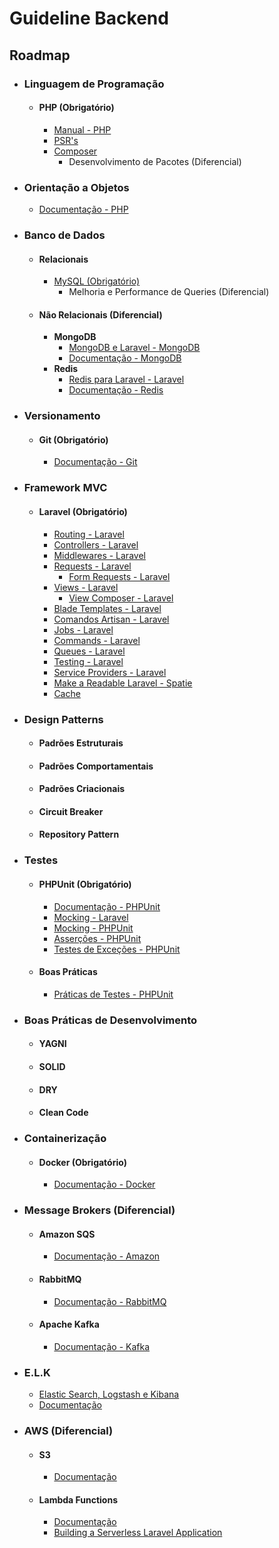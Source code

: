 # Guideline Backend

## Roadmap

 - ### Linguagem de Programação
    - #### PHP (Obrigatório)
        - [Manual - PHP](https://www.php.net/manual/pt_BR/index.php)
        - [PSR's](https://www.php-fig.org/psr/)
        - [Composer](https://getcomposer.org/doc/)
            - Desenvolvimento de Pacotes (Diferencial)
- ### Orientação a Objetos
    - [Documentação - PHP](https://www.php.net/manual/pt_BR/language.oop5.php)
- ### Banco de Dados
    - #### Relacionais
        - [MySQL (Obrigatório)](https://dev.mysql.com/doc/)
            - Melhoria e Performance de Queries (Diferencial)
    - #### Não Relacionais (Diferencial)
        - **MongoDB**
            - [MongoDB e Laravel - MongoDB](https://www.mongodb.com/compatibility/mongodb-laravel-intergration)
            - [Documentação - MongoDB](https://www.mongodb.com/docs/)
        - **Redis**
            - [Redis para Laravel - Laravel](https://laravel.com/docs/master/redis)
            - [Documentação - Redis](https://redis.io/docs/)
- ### Versionamento
    - #### Git (Obrigatório)
        - [Documentação - Git](https://git-scm.com/doc)
- ### Framework MVC
    - #### Laravel (Obrigatório)
        - [Routing - Laravel](https://laravel.com/docs/master/routing)
        - [Controllers - Laravel](https://laravel.com/docs/master/controllers)
        - [Middlewares - Laravel](https://laravel.com/docs/master/middleware)
        - [Requests - Laravel](https://laravel.com/docs/master/requests)
            - [Form Requests - Laravel](https://laravel.com/docs/master/validation#form-request-validation)
        - [Views - Laravel](https://laravel.com/docs/master/views)
            - [View Composer - Laravel](https://laravel.com/docs/master/views#view-composers)
        - [Blade Templates - Laravel](https://laravel.com/docs/master/blade)
        - [Comandos Artisan - Laravel](https://laravel.com/docs/master/artisan#main-content)
        - [Jobs - Laravel](https://laravel.com/docs/master/queues#creating-jobs)
        - [Commands - Laravel](https://laravel.com/docs/master/artisan#writing-commands)
        - [Queues - Laravel](https://laravel.com/docs/master/queues#main-content)
        - [Testing - Laravel](https://laravel.com/docs/master/testing)
        - [Service Providers - Laravel](https://laravel.com/docs/master/providers)
        - [Make a Readable Laravel - Spatie](https://spatie.be/guidelines/laravel-php)
        - [Cache](https://laravel.com/docs/master/cache)
- ### Design Patterns
    - #### Padrões Estruturais
    - #### Padrões Comportamentais
    - #### Padrões Criacionais
    - #### Circuit Breaker
    - #### Repository Pattern
- ### Testes
    - #### PHPUnit (Obrigatório)
        - [Documentação - PHPUnit](https://docs.phpunit.de/en/10.2/)
        - [Mocking - Laravel](https://laravel.com/docs/master/mocking)
        - [Mocking - PHPUnit](https://docs.phpunit.de/en/10.2/test-doubles.html#mock-objects)
        - [Asserções - PHPUnit](https://docs.phpunit.de/en/10.2/assertions.html)
        - [Testes de Exceções - PHPUnit](https://docs.phpunit.de/en/10.2/writing-tests-for-phpunit.html#expecting-exceptions)
    - #### Boas Práticas
        - [Práticas de Testes - PHPUnit](https://docs.phpunit.de/en/10.2/writing-tests-for-phpunit.html)
- ### Boas Práticas de Desenvolvimento
    - #### YAGNI
    - #### SOLID
    - #### DRY
    - #### Clean Code
- ### Containerização
    - #### Docker (Obrigatório)
        - [Documentação - Docker](https://docs.docker.com/)
- ### Message Brokers (Diferencial)
    - #### Amazon SQS
        - [Documentação - Amazon](https://docs.aws.amazon.com/sqs/index.html)
    - #### RabbitMQ
        - [Documentação - RabbitMQ](https://www.rabbitmq.com/documentation.html)
    - #### Apache Kafka
        - [Documentação - Kafka](https://kafka.apache.org/documentation/)
- ### E.L.K
    - [Elastic Search, Logstash e Kibana](https://www.elastic.co/pt/what-is/elk-stack)
    - [Documentação](https://www.elastic.co/guide/index.html)
- ### AWS (Diferencial)
    - #### S3
        - [Documentação](https://docs.aws.amazon.com/s3/index.html?nc2=h_ql_doc_s3)
    - #### Lambda Functions
        - [Documentação](https://docs.aws.amazon.com/lambda/?id=docs_gateway)
        - [Building a Serverless Laravel Application](https://aws.amazon.com/pt/blogs/compute/the-serverless-lamp-stack-part-4-building-a-serverless-laravel-application/)
